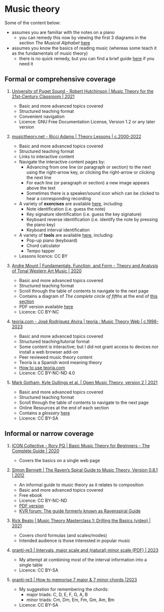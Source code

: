 # Music theory

Some of the content below:

- assumes you are familiar with the notes on a piano 
  * you can remedy this now by viewing the first 3 diagrams in the section *The Musical Alphabet*
    [here](https://www.pianote.com/blog/how-to-read-piano-notes/#musical-alphabet)
- assumes you know the basics of reading music (whereas some teach it as the fundamentals of music theory)
  * there is no quick remedy, but you can find a brief guide
    [here](https://www.pianote.com/blog/how-to-read-piano-notes/)
    if you need it


## Formal or comprehensive coverage

1. [University of Puget Sound - Robert Hutchinson | Music Theory for the 21st-Century Classroom | 2021](https://musictheory.pugetsound.edu/mt21c/MusicTheory.html)
   - Basic and more advanced topics covered
   - Structured teaching format
   - Convenient navigation
   - Licence: GNU Free Documentation License, Version 1.2 or any later version

1. [musictheory.net - Ricci Adams | Theory Lessons | c.2000-2022](https://www.musictheory.net/lessons)
   - Basic and more advanced topics covered
   - Structured teaching format
   - Links to interactive content
   - Navigate the interactive content pages by:
     * Advancing from one line (or paragraph or section) to the next using the right-arrow key, or clicking the right-arrow or clicking the next line
     * For each line (or paragraph or section) a new image appears above the text
     * Sometimes there is a speaker/sound icon which can be clicked to hear a corresponding recording
   - A variety of **exercises** are available [here](https://www.musictheory.net/exercises), including:
     * Note identification (i.e. guess the note)
     * Key signature identification (i.e. guess the key signature)
     * Keyboard reverse identification (i.e. identify the note by pressing the piano key)
     * Keyboard interval identification
   - A variety of **tools** are available [here](https://www.musictheory.net/tools), including:
     * Pop-up piano (keyboard)
     * Chord calculator
     * Tempo tapper
   - Lessons licence: CC BY

1. [Andre Mount | Fundamentals, Function, and Form - Theory and Analysis of Tonal Western Art Music | 2020](https://milnepublishing.geneseo.edu/fundamentals-function-form/)
   - Basic and more advanced topics covered
   - Structured teaching format
   - Scroll through the table of contents to navigate to the next page
   - Contains a diagram of *The complete circle of fifths* at the end of
     [this section](https://milnepublishing.geneseo.edu/fundamentals-function-form/chapter/10-the-circle-of-fifths-2/)
   - PDF version available [here](https://milneopentextbooks.org/fundamentals-function-and-form/)
   - Licence: CC BY-NC

1. [teoria.com - José Rodríguez Alvira | teoría : Music Theory Web | c.1998-2023](https://www.teoria.com/)
   - Basic and more advanced topics covered
   - Structured teaching/tutorial format
   - Some content is interactive; but I did not grant access to devices nor install a web browser add-on
   - Peer reviewed music theory content
   - Teoría is a Spanish word meaning theory
   - [How to use teoria.com](https://www.teoria.com/en/help/web-help.php)
   - Licence: CC BY-NC-ND 4.0

1. [Mark Gotham, Kyle Gullings et al. | Open Music Theory, version 2 | 2021](https://viva.pressbooks.pub/openmusictheory/)
   - Basic and more advanced topics covered
   - Structured teaching format
   - Scroll through the table of contents to navigate to the next page
   - Online Resources at the end of each section
   - Contains a *glossary* [here](https://viva.pressbooks.pub/openmusictheory/back-matter/glossary/)
   - Licence: CC BY-SA


## Informal or narrow coverage

1. [ICON Collective - Rory PQ | Basic Music Theory for Beginners - The Complete Guide | 2020](https://iconcollective.edu/basic-music-theory/)
   - Covers the basics on a single web page

1. [Simon Bennett | The Raven’s Spiral Guide to Music Theory, Version 0.8.1 | 2012](https://www.scribd.com/doc/5220863/Ravenspiral-Guide-to-Music-Theory)
   - An informal guide to music theory as it relates to composition
   - Basic and more advanced topics covered
   - Free ebook
   - Licence: CC BY-NC-ND
   - [PDF version](https://drive.google.com/open?id=1jbtccevUgiUkVBn2vLGaJqZs1nOn7YxH)
   - [KVR forum: The guide formerly known as Ravenspiral Guide](https://www.kvraudio.com/forum/viewtopic.php?t=162135)

1. [Rick Beato | Music Theory Masterclass 1: Drilling the Basics (video) | 2021](https://www.youtube.com/watch?v=De97zQi5rzc)
   - Covers chord formulas (and scales/modes)
   - Intended audience is those interested in popular music

1. [grantj-re3 | Intervals, major scale and (natural) minor scale (PDF) | 2023](assets/musicIntervalTable.pdf)
   - My attempt at combining most of the interval information into a single table
   - Licence: CC BY-SA

1. [grantj-re3 | How to memorise 7 major & 7 minor chords |2023](7Major7MinorTriads.md)
   - My suggestion for remembering the chords:
     * major triads: C, D, E, F, G, A, B
     * minor triads: Cm, Dm, Em, Fm, Gm, Am, Bm
   - Licence: CC BY-SA

